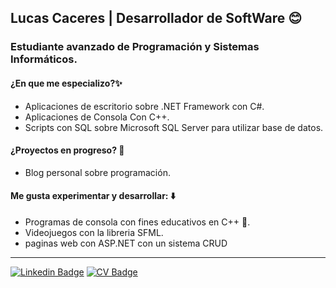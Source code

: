 ## Lucas Caceres | Desarrollador de SoftWare 😊

### Estudiante avanzado de Programación y Sistemas Informáticos.

#### ¿En que me especializo?✨
* Aplicaciones de escritorio sobre .NET Framework con C#.    
* Aplicaciones de Consola Con C++.
* Scripts con SQL sobre Microsoft SQL Server para utilizar base de datos.

#### ¿Proyectos en progreso? 🚀
* Blog personal sobre programación.

#### Me gusta experimentar y desarrollar: ⬇️
* Programas de consola con fines educativos en C++ 🔵.
* Videojuegos con la libreria SFML.
* paginas web con ASP.NET con un sistema CRUD
---
[![Linkedin Badge](https://img.shields.io/badge/-lucasCaceres-0e76a8?style=flat&labelColor=0e76a8&logo=linkedin&logoColor=white)](www.linkedin.com/in/lucas-caceres-898b35275)
[![CV Badge](https://img.shields.io/badge/-CV-d20001?style=flat&labelColor=d20001&logo=DocuSign&logoColor=white)](https://docs.google.com/document/d/1xwVDII2uA9NgWHiYnwWqNbxYv1jbk9ZZAab5ULG5Nhc/edit?usp=sharing)
